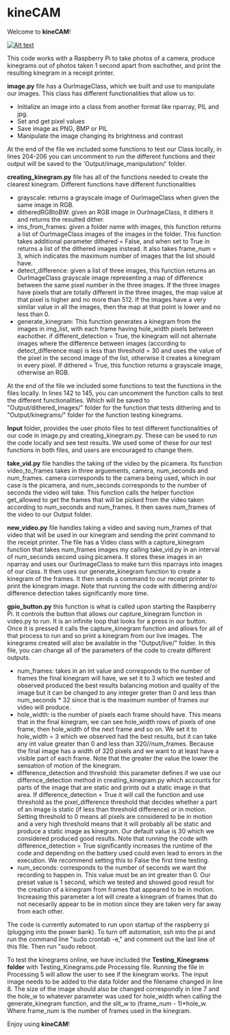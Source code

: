 # kineCAM

Welcome to **kineCAM**!

[![Alt text](https://img.youtube.com/vi/6bRIexfb4wg/0.jpg)](https://www.youtube.com/watch?v=6bRIexfb4wg)

This code works with a Raspberry Pi to take photos of a camera, produce kinegrams out of photos taken 1 second apart from eachother, and print the resulting kinegram in a receipt printer.


**image.py** file has a OurImageClass, which we built and use to manipulate our images. This class has different functionalities that allow us to:
- Initialize an image into a class from another format like nparray, PIL and jpg.
- Set and get pixel values
- Save image as PNG, BMP or PIL
- Manipulate the image changing its brightness and contrast

At the end of the file we included some functions to test our Class locally, in lines 204-206 you can uncomment to run the different functions and their output will be saved to the 'Output/image_manipulation/' folder.


**creating_kinegram.py** file has all of the functions needed to create the clearest kinegram. Different functions have different functionalities
- grayscale: returns a grayscale image of OurImageClass when given the same image in RGB.
- ditheredRGBtoBW: given an RGB image in OurImageClass, it dithers it and returns the resulted dither.
- ims_from_frames: given a folder name with images, this function returns a list of OurImageClass images of the images in the folder. This function takes additional parameter dithered = False, and when set to True in returns a list of the dithered images instead. It also takes frame_num = 3, which indicates the maximum number of images that the list should have.
- detect_difference: given a list of three images, this function returns an OurImageClass grayscale image representing a map of difference between the same pixel number in the three images. If the three images have pixels that are totally different in the three images, the map value at that pixel is higher and no more than 512. If the images have a very similar value in all the images, then the map at that point is lower and no less than 0.
- generate_kinegram: This function generates a kinegram from the images in img_list, with each frame having hole_width pixels between eachother. if different_detection = True, the kinegram will not alternate images where the difference between images (according to detect_difference map) is less than threshold = 30 and uses the value of the pixel in the second image of the list, otherwise it creates a kinegram in every pixel. If dithered = True, this function returns a grayscale image, otherwise an RGB.

 At the end of the file we included some functions to test the functions in the files locally. In lines 142 to 145, you can uncomment the function calls to test the different functionalities. Which will be saved to "Output/dithered_images/" folder for the function that tests dithering and to "Output/kinegrams/" folder for the function testing kinegrams.


**Input** folder, provides the user photo files to test different functionalities of our code in image.py and creating_kinegram.py. These can be used to run the code locally and see test results. We used some of these for our test functions in both files, and users are encouraged to change them.


**take_vid.py** file handles the taking of the video by the picamera. Its function video_to_frames takes in three arguements, camera, num_seconds and num_frames. camera corresponds to the camera being used, which in our case is the picamera, and num_seconds corresponds to the number of seconds the video will take. This function calls the helper function get_allowed to get the frames that will be picked from the video taken according to num_seconds and num_frames. It then saves num_frames of the video to our Output folder.


 **new_video.py** file handles taking a video and saving num_frames of that video that will be used in our kinegram and sending the print command to the receipt printer. The file has a Video class with a capture_kinegram function that takes num_frames images my calling take_vid.py in an interval of num_seconds second using picamera. It stores these images in an nparray and uses our OurImageClass to make turn this nparrays into images of our class. It then uses our generate_kinegram function to create a kinegram of the frames. It then sends a command to our receipt printer to print the kinegram image. Note that running the code with dithering and/or difference detection takes significantly more time.


 **gpio_button.py** this function is what is called upon starting the Raspberry Pi. It controls the button that allows our capture_kinegram function in video.py to run. It is an infinite loop that looks for a press in our button. Once it is pressed it calls the capture_kinegram function and allows for all of that process to run and so print a kinegram from our live images. The kinegrams created will also be available in the "Output/live/" folder. In this file, you can change all of the parameters of the code to create different outputs.
 - num_frames: takes in an int value and corresponds to the number of frames the final kinegram will have, we set it to 3 which we tested and observed produced the best results balancing motion and quality of the image but it can be changed to any integer greter than 0 and less than num_seconds * 32 since that is the maximum number of frames our video will produce.
 - hole_width: is the number of pixels each frame should have. This means that in the final kinegram, we can see hole_width rows of pixels of one frame, then hole_width of the next frame and so on. We set it to hole_width = 3 which we observed had the best results, but it can take any int value greater than 0 and less than 320//num_frames. Because the final image has a width of 320 pixels and we want to at least have a visible part of each frame. Note that the greater the value the lower the sensation of motion of the kinegram.
 - difference_detection and threshold: this parameter defines if we use our differnce_detection method in creating_kinegram.py which accounts for parts of the image that are static and prints out a static image in that area. If difference_detection = True it will call the function and use threshold as the pixel_difference threshold that decides whether a part of an image is static (if less than threshold difference) or in motion. Setting threshold to 0 means all pixels are considered to be in motion and a very high threshold means that it will probably all be static and produce a static image as kinegram. Our default value is 30 which we considered produced good results. Note that running the code with difference_detection = True significantly increases the runtime of the code and depending on the battery used could even lead to errors in the execution. We recommend setting this to False the first time testing.
 - num_seconds: corresponds to the number of seconds we want the recording to happen in. This value must be an int greater than 0. Our preset value is 1 second, which we tested and showed good result for the creation of a kinegram from frames that appeared to be in motion. Increasing this parameter a lot will create a kinegram of frames that do not necesarily appear to be in motion since they are taken very far away from each other.


The code is currently automated to run upon startup of the raspberry pi (plugging into the power bank). To turn off automation, ssh into the pi and run the command line "sudo crontab -e," and comment out the last line of this file. Then run "sudo reboot.


To test the kinegrams online, we have included the **Testing_Kinegrams folder** with Testing_Kinegrams.pde Processing file. Running the file in Processing 5 will allow the user to see if the kinegram works. The input image needs to be added to the data folder and the filename changed in line 8. The size of the image should also be changed correspondly in line 7 and the hole_w to whatever parameter was used for hole_width when calling the generate_kinegram function, and the slit_w to (frame_num - 1)*hole_w. Where frame_num is the number of frames used in the kinegram.


Enjoy using **kineCAM**!

